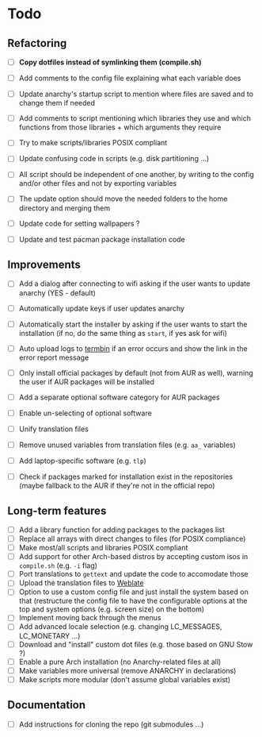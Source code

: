 # Todo

## Refactoring

* [ ] **Copy dotfiles instead of symlinking them (compile.sh)**
* [ ] Add comments to the config file explaining what each variable does
* [ ] Update anarchy's startup script to mention where files are saved and to
change them if needed
* [ ] Add comments to script mentioning which libraries they use and which
functions from those libraries + which arguments they require
* [ ] Try to make scripts/libraries POSIX compliant
* [ ] Update confusing code in scripts (e.g. disk partitioning ...)
* [ ] All script should be independent of one another, by writing to the config
and/or other files and not by exporting variables
* [ ] The update option should move the needed folders to the home directory
and merging them
* [ ] Update code for setting wallpapers ?
* [ ] Update and test pacman package installation code


## Improvements

* [ ] Add a dialog after connecting to wifi asking if the user wants to update
anarchy (YES - default)
* [ ] Automatically update keys if user updates anarchy
* [ ] Automatically start the installer by asking if the user wants to start
the installation (if no, do the same thing as `start`, if yes ask for wifi)
* [ ] Auto upload logs to [termbin](https://termbin.com) if an error occurs
and show the link in the error report message
* [ ] Only install official packages by default (not from AUR as well), warning
the user if AUR packages will be installed
* [ ] Add a separate optional software category for AUR packages
* [ ] Enable un-selecting of optional software
* [ ] Unify translation files
* [ ] Remove unused variables from translation files (e.g. `aa_` variables)
* [ ] Add laptop-specific software (e.g. `tlp`)
* [ ] Check if packages marked for installation exist in the repositories
(maybe fallback to the AUR if they're not in the official repo)


## Long-term features

* [ ] Add a library function for adding packages to the packages list
* [ ] Replace all arrays with direct changes to files (for POSIX compliance)
* [ ] Make most/all scripts and libraries POSIX compliant
* [ ] Add support for other Arch-based distros by accepting custom isos in
`compile.sh` (e.g. `-i` flag)
* [ ] Port translations to `gettext` and update the code to accomodate those
* [ ] Upload the translation files to [Weblate](https://weblate.org)
* [ ] Option to use a custom config file and just install the system based on
that (restructure the config file to have the configurable options at the top
and system options (e.g. screen size) on the bottom)
* [ ] Implement moving back through the menus
* [ ] Add advanced locale selection (e.g. changing LC_MESSAGES, LC_MONETARY ...)
* [ ] Download and "install" custom dot files (e.g. those based on GNU Stow ?)
* [ ] Enable a pure Arch installation (no Anarchy-related files at all)
* [ ] Make variables more universal (remove ANARCHY in declarations)
* [ ] Make scripts more modular (don't assume global variables exist)

## Documentation

* [ ] Add instructions for cloning the repo (git submodules ...)
